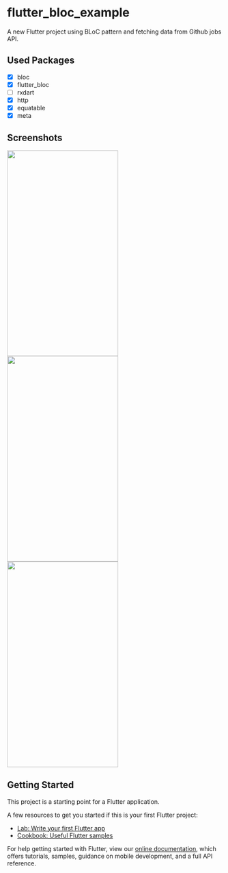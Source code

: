 # flutter_bloc_example

A new Flutter project using BLoC pattern and fetching data from Github jobs API.

## Used Packages

- [x] bloc
- [x] flutter_bloc
- [ ] rxdart
- [x] http
- [x] equatable
- [x] meta

## Screenshots

<img src="/screenshots/im1.png" width="260" height="480"> <img src="/screenshots/im2.png" width="260" height="480"> <img src="/screenshots/im3.png" width="260" height="480">

## Getting Started

This project is a starting point for a Flutter application.

A few resources to get you started if this is your first Flutter project:

- [Lab: Write your first Flutter app](https://flutter.io/docs/get-started/codelab)
- [Cookbook: Useful Flutter samples](https://flutter.io/docs/cookbook)

For help getting started with Flutter, view our 
[online documentation](https://flutter.io/docs), which offers tutorials, 
samples, guidance on mobile development, and a full API reference.

